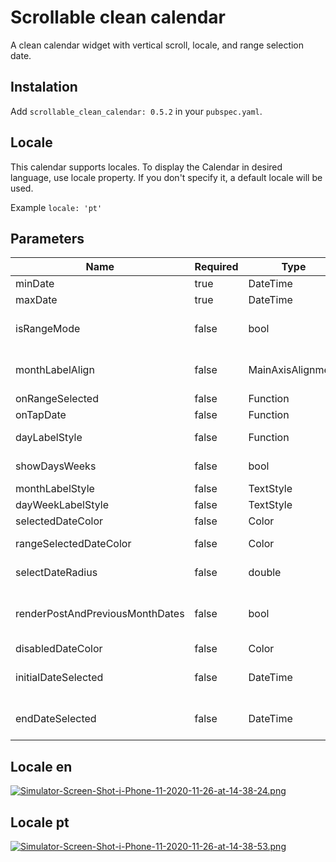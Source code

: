 # Scrollable clean calendar

A clean calendar widget with vertical scroll, locale, and range selection date.

## Instalation

Add `scrollable_clean_calendar: 0.5.2` in your `pubspec.yaml`.

## Locale

This calendar supports locales. To display the Calendar in desired language, use locale property. If you don't specify it, a default locale will be used.

Example `locale: 'pt'`

## Parameters

| Name                            | Required | Type              | description                                                                                                |
| ------------------------------- | -------- | ----------------- | ---------------------------------------------------------------------------------------------------------- |
| minDate                         | true     | DateTime          | initial calendar date                                                                                      |
| maxDate                         | true     | DateTime          | last calendar date                                                                                         |
| isRangeMode                     | false    | bool              | if you want to select two dates value should be true. "Default is true"                                    |
| monthLabelAlign                 | false    | MainAxisAlignment | Alignment of the Month text. "Default is MainAxisAlignment.center"                                         |
| onRangeSelected                 | false    | Function          | return two date selected                                                                                   |
| onTapDate                       | false    | Function          | return the date selected                                                                                   |
| dayLabelStyle                   | false    | Function          | Function to determine style day label                                                                      |
| showDaysWeeks                   | false    | bool              | if false not show day of week label                                                                        |
| monthLabelStyle                 | false    | TextStyle         | Style month label                                                                                          |
| dayWeekLabelStyle               | false    | TextStyle         | Style day week label                                                                                       |
| selectedDateColor               | false    | Color             | Color is selected date                                                                                     |
| rangeSelectedDateColor          | false    | Color             | Color range of date selected                                                                               |
| selectDateRadius                | false    | double            | Apply radius when selected two dates                                                                       |
| renderPostAndPreviousMonthDates | false    | bool              | Show the dates of the first Month before the `minDate` and the dates of the last Month after the `maxDate` |
| disabledDateColor               | false    | Color             | Color of the disabled dates                                                                                |
| initialDateSelected             | false    | DateTime          | First date that is already selected when the calendar Init                                                 |
| endDateSelected                 | false    | DateTime          | Last date that is already selected when the calendar Init                                                  |

## Locale en

[![Simulator-Screen-Shot-i-Phone-11-2020-11-26-at-14-38-24.png](https://i.postimg.cc/8znFXH9h/Simulator-Screen-Shot-i-Phone-11-2020-11-26-at-14-38-24.png)](https://postimg.cc/mPC2tQbD)

## Locale pt

[![Simulator-Screen-Shot-i-Phone-11-2020-11-26-at-14-38-53.png](https://i.postimg.cc/PqpCgDn0/Simulator-Screen-Shot-i-Phone-11-2020-11-26-at-14-38-53.png)](https://postimg.cc/v1y89cBv)
